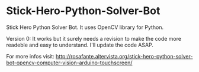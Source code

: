 # Stick-Hero-Python-Solver-Bot
Stick Hero Python Solver Bot. It uses OpenCV library for Python.

Version 0: It works but it surely needs a revision to make the code more readeble and easy to understand. I'll update the code ASAP.

For more infos visit: http://rosafante.altervista.org/stick-hero-python-solver-bot-opencv-computer-vision-arduino-touchscreen/
